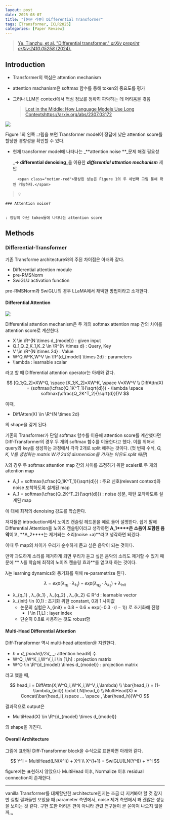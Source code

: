 ```yaml
---
layout: post
date: 2025-08-07
title: "[논문 리뷰] Differential Transformer"
tags: [Transformer, ICLR2025]
categories: [Paper Review]
---
```


> [Ye, Tianzhu, et al. "Differential transformer." ](https://arxiv.org/abs/2410.05258)[_arXiv preprint arXiv:2410.05258_](https://arxiv.org/abs/2410.05258)[ (2024).](https://arxiv.org/abs/2410.05258)



## Introduction

- Transformer의 핵심은 attention mechanism
- attention machanism은 softmax 함수를 통해 token의 중요도를 평가
- 그러나 LLM은 context에서 핵심 정보를 정확히 파악하는 데 어려움을 겪음

	> [Lost in the Middle: How Language Models Use Long Contextshttps://arxiv.org/abs/2307.03172](https://arxiv.org/abs/2307.03172)


![](https://prod-files-secure.s3.us-west-2.amazonaws.com/542b861c-36a8-4051-84e5-8804b6728dba/9083ea56-691a-4752-ae26-47f403431ac8/image.png?X-Amz-Algorithm=AWS4-HMAC-SHA256&X-Amz-Content-Sha256=UNSIGNED-PAYLOAD&X-Amz-Credential=ASIAZI2LB466SYKEQ53D%2F20250924%2Fus-west-2%2Fs3%2Faws4_request&X-Amz-Date=20250924T100128Z&X-Amz-Expires=3600&X-Amz-Security-Token=IQoJb3JpZ2luX2VjENL%2F%2F%2F%2F%2F%2F%2F%2F%2F%2FwEaCXVzLXdlc3QtMiJGMEQCIBctk%2FDHVh5ij4USRG%2BMdbb2U8w0teehbfg%2Bb%2B%2F9NYotAiABvapnNhBMbvjMsSsjoCz30dIiHa4tLFQJIVt8fT5Vbir%2FAwhbEAAaDDYzNzQyMzE4MzgwNSIMu%2BFD%2Fej9XtD3yFutKtwDiX7hfmkO%2FnfYi5qb6ccPaN3Yd58TRp%2B%2FrAC%2FOJtI7d82NLXTyW8fdlGQWoIUztlwTBEfCjlqBuxohJnn9%2BqiDyu%2BAGeVunK1MHpoazbzwBeSPxVozMCVsdJRrdSiurs6RLQwOY8X0UZE9jrCSGOtwWS8Iy2DpEjJSzVf%2FP2h%2BlDFGCw%2BlYdTaz9a2tdhJH%2FHxBR5xW%2FatrOefK%2Ficfjpvt7DpEH00KGOvNLh%2BO%2BoyTdp2w9Szpvk2mZ7tce%2BH%2FWvBncW2BVgWlp9aWEp7KpVCpzge3l28vxYnK8q%2FCtafh6dKIwGDO%2BYzHoWM6MH8OdEx6CMZI34Ck758x35wz4dMP05fMlPhZrIanjYi8sqmQAAtg%2Bkcnv1iod74nfyFMi%2BYqVL7aFm4hmD6Tq6ycMpfIYp1lh0b3BIb6EJhhLFZd%2FT2O3PMmDY26%2FrNDhLVA30yTt%2B%2F8fo%2B1CQsPfJexxAhrcSW8z4OnutXKBDpfVJy%2BFPG68V3Dx8MD5rzPMSIptvnwhZMgXk3fG0PL8l4rWyVX2q%2FnNHSA0xzatRfwzv5L%2Blq%2FbtVXOGQN5fABbNMgGtFm3QqZNlyYUr%2BykYt%2FhjM3cOcTDEcUva51Fu6ZlR3W3kQDLKnSRfZiWqBtAw%2FvjOxgY6pgGqH7o5x2fG0%2FztjZWQIeae6%2FZDoRSR25X3kEJo02Qz04pGoxqJRCfQLWir6NWtSQZ1nWQg2LtlAriqMRNg0G5XBF1xouaCyNIaqsuBeuwtseaiV5cQIdeySybaOmJm1deZsKhWGzNx2hOj5e1zHduteUZzGo6YPLfj7Bmm%2FE2NDzIwaTeUEZDAt5wqAfh4UnMcAO0h%2FW0wDBYsTnVlazm4ICYw6WIM&X-Amz-Signature=a97e26c4a6e95f72f5ed2aa944cc64b2362712c70c9e0f3d6f613f3ef81f84f2&X-Amz-SignedHeaders=host&x-amz-checksum-mode=ENABLED&x-id=GetObject)


Figure 1의 왼쪽 그림을 보면 Transformer model이 정답에 낮은 attention score를 할당한 경향성을 확인할 수 있다.

- 현재 transformer model에 나타나는 _**attention noise **_문제 해결 필요성

	_**→ differential denoising**_을 이용한 _**differential attention mechanism**_ 제안


		<span class="notion-red">향상된 성능은 Figure 1의 두 세번째 그림 통해 확인 가능하다.</span>


> 💡 


	### Attention noise?


	: 정답이 아닌 token들에 나타나는 attention score



## Methods



### Differential-Transformer


기존 Transforme architecture와의 주된 차이점은 아래와 같다.

- Differential attention module
- pre-RMSNorm
- SwiGLU activation function

pre-RMSNorm과 SwiGLU의 경우 LLaMA에서 채택한 방법이라고 소개한다.



#### Differential Attention


![](https://prod-files-secure.s3.us-west-2.amazonaws.com/542b861c-36a8-4051-84e5-8804b6728dba/116d70b2-1963-4810-9167-f4c7d8a06e8f/image.png?X-Amz-Algorithm=AWS4-HMAC-SHA256&X-Amz-Content-Sha256=UNSIGNED-PAYLOAD&X-Amz-Credential=ASIAZI2LB466SYKEQ53D%2F20250924%2Fus-west-2%2Fs3%2Faws4_request&X-Amz-Date=20250924T100128Z&X-Amz-Expires=3600&X-Amz-Security-Token=IQoJb3JpZ2luX2VjENL%2F%2F%2F%2F%2F%2F%2F%2F%2F%2FwEaCXVzLXdlc3QtMiJGMEQCIBctk%2FDHVh5ij4USRG%2BMdbb2U8w0teehbfg%2Bb%2B%2F9NYotAiABvapnNhBMbvjMsSsjoCz30dIiHa4tLFQJIVt8fT5Vbir%2FAwhbEAAaDDYzNzQyMzE4MzgwNSIMu%2BFD%2Fej9XtD3yFutKtwDiX7hfmkO%2FnfYi5qb6ccPaN3Yd58TRp%2B%2FrAC%2FOJtI7d82NLXTyW8fdlGQWoIUztlwTBEfCjlqBuxohJnn9%2BqiDyu%2BAGeVunK1MHpoazbzwBeSPxVozMCVsdJRrdSiurs6RLQwOY8X0UZE9jrCSGOtwWS8Iy2DpEjJSzVf%2FP2h%2BlDFGCw%2BlYdTaz9a2tdhJH%2FHxBR5xW%2FatrOefK%2Ficfjpvt7DpEH00KGOvNLh%2BO%2BoyTdp2w9Szpvk2mZ7tce%2BH%2FWvBncW2BVgWlp9aWEp7KpVCpzge3l28vxYnK8q%2FCtafh6dKIwGDO%2BYzHoWM6MH8OdEx6CMZI34Ck758x35wz4dMP05fMlPhZrIanjYi8sqmQAAtg%2Bkcnv1iod74nfyFMi%2BYqVL7aFm4hmD6Tq6ycMpfIYp1lh0b3BIb6EJhhLFZd%2FT2O3PMmDY26%2FrNDhLVA30yTt%2B%2F8fo%2B1CQsPfJexxAhrcSW8z4OnutXKBDpfVJy%2BFPG68V3Dx8MD5rzPMSIptvnwhZMgXk3fG0PL8l4rWyVX2q%2FnNHSA0xzatRfwzv5L%2Blq%2FbtVXOGQN5fABbNMgGtFm3QqZNlyYUr%2BykYt%2FhjM3cOcTDEcUva51Fu6ZlR3W3kQDLKnSRfZiWqBtAw%2FvjOxgY6pgGqH7o5x2fG0%2FztjZWQIeae6%2FZDoRSR25X3kEJo02Qz04pGoxqJRCfQLWir6NWtSQZ1nWQg2LtlAriqMRNg0G5XBF1xouaCyNIaqsuBeuwtseaiV5cQIdeySybaOmJm1deZsKhWGzNx2hOj5e1zHduteUZzGo6YPLfj7Bmm%2FE2NDzIwaTeUEZDAt5wqAfh4UnMcAO0h%2FW0wDBYsTnVlazm4ICYw6WIM&X-Amz-Signature=025b4a9be960943cb540eb982c138cb8f36ba089d1e48c9693ac9fd36971ce7b&X-Amz-SignedHeaders=host&x-amz-checksum-mode=ENABLED&x-id=GetObject)


Differential attention mechanism은 두 개의 softmax attention map 간의 차이를 attention score로 계산한다.

- X \in \R^{N \times d\_{model}} : given input
- Q\_1,Q\_2,K\_1,K\_2 \in \R^{N \times d} : Query, Key
- V \in \R^{N \times 2d} : Value
- W^Q,W^K,W^V \in \R^{d\_{model} \times 2d} : parameters
- \lambda : learnable scalar

라고 할 때 Differential attention operator는 아래와 같다.


$$
[Q_1;Q_2]=XW^Q, \space [K_1;K_2]=XW^K, \space V=XW^V \\
DiffAttn(X) = (softmax(\cfrac{Q_1K^T_1}{\sqrt{d}}) - \lambda \space softmax(\cfrac{Q_2K^T_2}{\sqrt{d}}))V
$$


이때,

- DiffAtten(X) \in \R^{N \times 2d}

의 shape을 갖게 된다.


기존의 Transformer가 단일 softmax 함수를 이용해 attention score를 계산했다면 Diff-Transformer의 경우 두 개의 softmax 함수를 이용한다고 했다. 이를 위해서 query와 key를 생성하는 과정에서 각각 2개로 split 해주는 것이다. <span class="notion-red">(첫 번째 수식, </span><span class="notion-red">_Q, K, V를 생성하는 matrix W가 2d의 dismension을 가지는 이유도 split 때문_</span><span class="notion-red">)</span>


 λ의 경우 두 softmax attention map 간의 차이를 조정하기 위한 scaler로 두 개의 attention map

- A\_1 = softmax(\cfrac{Q\_1K^T\_1}{\sqrt{d}}) : 주요 신호(relevant context)와 noise 포착하도록 설계된 map
- A\_1 = softmax(\cfrac{Q\_2K^T\_2}{\sqrt{d}}) : noise 성분, 패턴 포착하도록 설계된 map 

에 대해 최적의 denoising 강도를 학습한다.


저자들은 introduction에서 노이즈 캔슬링 헤드폰을 예로 들어 설명한다. 쉽게 말해 Differential Attention을 노이즈 캔슬링이라고 생각하면 **A\_1****은 소음이 포함된 음악**이고, **A\_2****는 제거되는 소리(noise +a)**라고 생각하면 되겠다. 


이때 두 map의 차이가 우리가 순수하게 듣고 싶은 음악이 되는 것이다. 


만약 과도하게 소리를 제거하게 되면 우리가 듣고 싶은 음악의 소리도 제거할 수 있기 때문에 ** λ를 학습해 최적의 노이즈 캔슬링 효과**를 얻고자 하는 것이다.


λ는 learning dynamics와 동기화를 위해 re-parametrize 된다.


$$
\lambda = exp(\lambda_{q_1} \cdot \lambda_{k_1}) - exp(\lambda_{q_2} \cdot \lambda_{k_2}) + \lambda_{init}
$$

- λ\_{q\_1} , λ\_{k\_1} , λ\_{q\_2} , λ\_{k\_2} ∈ R^d : learnable vector
- λ\_{init} \in (0,1) : 초기화 위한 constant, 0과 1 사이값
	- 논문의 실험은 λ\_{init} = 0.8 − 0.6 × exp(−0.3 · (l − 1)) 로 초기화해 진행
		- l \in [1,L] : layer index
	- 단순히 0.8로 사용하는 것도 robust함


#### **Multi-Head Differential Attention**


Diff-Transformer 역시 multi-head attention을 지원한다.

- _h = d\_{model}/2d__ _: attention head의 수
- W^Q\_i,W^K\_i,W^V\_i,i \in [1,h] : projection matrix
- W^O \in \R^{d\_{model} \times d\_{model}} : projection matrix

라고 했을 때,


$$
head_i = DiffAttn(X;W^Q_i,W^K_i,W^V_i,\lambda) \\
\bar{head_i} = (1-\lambda_{init}) \cdot LN(head_i) \\
MultiHead(X) = Concat(\bar{head_i},\space ... \space , \bar{head_h})W^O
$$


결과적으로 output은

- MultiHead(X) \in \R^{d\_{model} \times d\_{model}}

의 shape을 가진다.



#### Overall Architecture


그림에 표현된 Diff-Transformer block을 수식으로 표현하면 아래와 같다.


$$
Y^l = MultiHead(LN(X^l)) + X^l \\
X^{l+1} = SwiGLU(LN(Y^l)) + Y^l
$$


figure에는 표현하지 않았으나 MultiHead 이후, Normalize 이후 residual connection이 존재한다.


---


vanilla Transformer를 대체할만한 architecture인지는 조금 더 지켜봐야 할 것 같지만 실험 결과들만 보았을 때 parameter 측면에서, noise 제거 측면에서 꽤 괜찮은 성능을 보이는 것 같다. 구현 또한 어려운 편이 아니라 관련 연구들이 곧 쏟아져 나오지 않을까,,,

